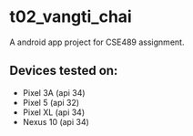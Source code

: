 # t02_vangti_chai

A android app project for CSE489 assignment.


## Devices tested on:
- Pixel 3A (api 34)
- Pixel 5 (api 32)
- Pixel XL (api 34)
- Nexus 10 (api 34)
